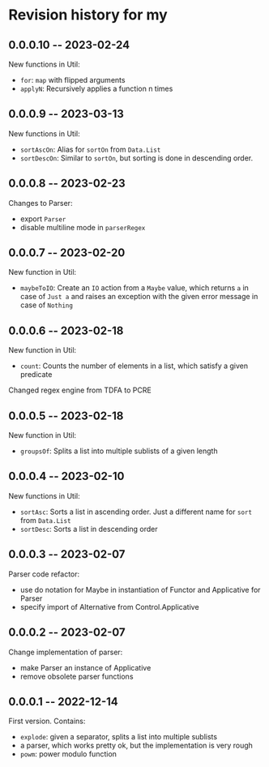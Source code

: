 # Revision history for my

## 0.0.0.10 -- 2023-02-24

New functions in Util:

* `for`: `map` with flipped arguments
* `applyN`: Recursively applies a function n times

## 0.0.0.9 -- 2023-03-13

New functions in Util:

* `sortAscOn`: Alias for `sortOn` from `Data.List`
* `sortDescOn`: Similar to `sortOn`, but sorting is done in descending order.

## 0.0.0.8 -- 2023-02-23

Changes to Parser:

* export `Parser`
* disable multiline mode in `parserRegex`

## 0.0.0.7 -- 2023-02-20

New function in Util:

* `maybeToIO`: Create an `IO` action from a `Maybe` value, which returns `a` in
  case of `Just a` and raises an exception with the given error message in case
  of `Nothing`

## 0.0.0.6 -- 2023-02-18

New function in Util:

* `count`: Counts the number of elements in a list, which satisfy a given predicate

Changed regex engine from TDFA to PCRE

## 0.0.0.5 -- 2023-02-18

New function in Util:

* `groupsOf`: Splits a list into multiple sublists of a given length

## 0.0.0.4 -- 2023-02-10

New functions in Util:

* `sortAsc`: Sorts a list in ascending order. Just a different name for `sort` from `Data.List`
* `sortDesc`: Sorts a list in descending order

## 0.0.0.3 -- 2023-02-07

Parser code refactor:

* use do notation for Maybe in instantiation of Functor and Applicative for Parser
* specify import of Alternative from Control.Applicative

## 0.0.0.2 -- 2023-02-07

Change implementation of parser:

* make Parser an instance of Applicative
* remove obsolete parser functions

## 0.0.0.1 -- 2022-12-14

First version. Contains:

* `explode`: given a separator, splits a list into multiple sublists
* a parser, which works pretty ok, but the implementation is very rough
* `powm`: power modulo function

